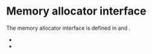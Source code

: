 # Memory allocator interface

The memory allocator interface is defined in <Anchor 
  href="https://github.com/ziglang/zig/blob/master/lib/std/mem/Allocator.zig" 
  text="std/mem/Allocator.zig" 
  alt="Zig std.mem module" /> and <Anchor 
  href="https://github.com/ziglang/zig/blob/master/lib/std/mem.zig" 
  text="std/mem.zig" 
  alt="Zig std.mem module" />.

- <Anchor 
  href="https://youtu.be/vHWiDx_l4V0" 
  text="What's a Memory Allocator Anyway? - Benjamin Feng" 
  alt="Benjamin Feng explains what a memory allocator is, and showcases various memory allocators in Zig" />
- <Anchor 
  href="https://www.lagerdata.com/articles/testing-memory-allocation-failures-with-zig" 
  text="Testing memory allocation failures with Zig" 
  alt="Testing memory allocation failures with Zig" />
